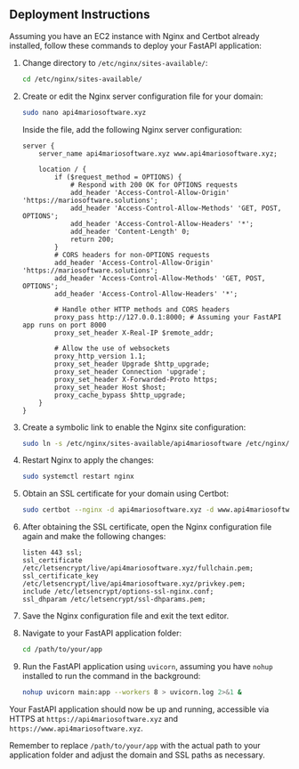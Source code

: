 ## Deployment Instructions

Assuming you have an EC2 instance with Nginx and Certbot already installed, follow these commands to deploy your FastAPI application:

1. Change directory to `/etc/nginx/sites-available/`:

    ```bash
    cd /etc/nginx/sites-available/
    ```

2. Create or edit the Nginx server configuration file for your domain:

    ```bash
    sudo nano api4mariosoftware.xyz
    ```

    Inside the file, add the following Nginx server configuration:

    ```nginx
    server {
        server_name api4mariosoftware.xyz www.api4mariosoftware.xyz;

        location / {
            if ($request_method = OPTIONS) {
                # Respond with 200 OK for OPTIONS requests
                add_header 'Access-Control-Allow-Origin' 'https://mariosoftware.solutions';
                add_header 'Access-Control-Allow-Methods' 'GET, POST, OPTIONS';
                add_header 'Access-Control-Allow-Headers' '*';
                add_header 'Content-Length' 0;
                return 200;
            }
            # CORS headers for non-OPTIONS requests
            add_header 'Access-Control-Allow-Origin' 'https://mariosoftware.solutions';
            add_header 'Access-Control-Allow-Methods' 'GET, POST, OPTIONS';
            add_header 'Access-Control-Allow-Headers' '*';

            # Handle other HTTP methods and CORS headers
            proxy_pass http://127.0.0.1:8000; # Assuming your FastAPI app runs on port 8000
            proxy_set_header X-Real-IP $remote_addr;

            # Allow the use of websockets
            proxy_http_version 1.1;
            proxy_set_header Upgrade $http_upgrade;
            proxy_set_header Connection 'upgrade';
            proxy_set_header X-Forwarded-Proto https;
            proxy_set_header Host $host;
            proxy_cache_bypass $http_upgrade;
        }
    }
    ```

3. Create a symbolic link to enable the Nginx site configuration:

    ```bash
    sudo ln -s /etc/nginx/sites-available/api4mariosoftware /etc/nginx/sites-enabled/ -f
    ```

4. Restart Nginx to apply the changes:

    ```bash
    sudo systemctl restart nginx
    ```

5. Obtain an SSL certificate for your domain using Certbot:

    ```bash
    sudo certbot --nginx -d api4mariosoftware.xyz -d www.api4mariosoftware.xyz
    ```

6. After obtaining the SSL certificate, open the Nginx configuration file again and make the following changes:

    ```nginx
    listen 443 ssl;
    ssl_certificate /etc/letsencrypt/live/api4mariosoftware.xyz/fullchain.pem;
    ssl_certificate_key /etc/letsencrypt/live/api4mariosoftware.xyz/privkey.pem;
    include /etc/letsencrypt/options-ssl-nginx.conf;
    ssl_dhparam /etc/letsencrypt/ssl-dhparams.pem;
    ```

7. Save the Nginx configuration file and exit the text editor.

8. Navigate to your FastAPI application folder:

    ```bash
    cd /path/to/your/app
    ```

9. Run the FastAPI application using `uvicorn`, assuming you have `nohup` installed to run the command in the background:

    ```bash
    nohup uvicorn main:app --workers 8 > uvicorn.log 2>&1 &
    ```

Your FastAPI application should now be up and running, accessible via HTTPS at `https://api4mariosoftware.xyz` and `https://www.api4mariosoftware.xyz`.

Remember to replace `/path/to/your/app` with the actual path to your application folder and adjust the domain and SSL paths as necessary.
